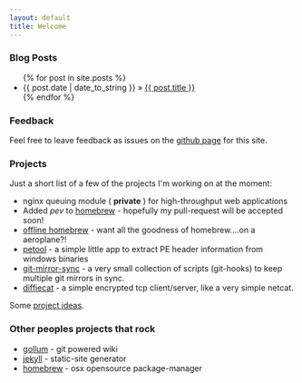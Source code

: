 ```yaml
---
layout: default
title: Welcome
---
```


### Blog Posts

<ul>
{% for post in site.posts %}
<li><span>{{ post.date | date_to_string }}</span> &raquo; <a href="{{ post.url }}">{{ post.title }}</a></li>
{% endfor %}
</ul>

### Feedback

Feel free to leave feedback as issues on the [github page](https://github.com/farproc/farproc.github.com/issues) for this site.

### Projects

Just a short list of a few of the projects I'm working on at the moment:
* nginx queuing module ( __private__ ) for high-throughput web applications
* Added _pev_ to [homebrew](https://github.com/mxcl/homebrew) - hopefully my pull-request will be accepted soon!
* [offline homebrew](https://github.com/farproc/homebrew) - want all the goodness of homebrew....on a aeroplane?!
* [petool](https://github.com/farproc/PETool) - a simple little app to extract PE header information from windows binaries
* [git-mirror-sync](https://github.com/farproc/git-mirror-sync) - a very small collection of scripts (git-hooks) to keep multiple git mirrors in sync.
* [diffiecat](https://github.com/farproc/diffiecat) -  a simple encrypted tcp client/server, like a very simple netcat.

Some [project ideas](/ideas.html).

### Other peoples projects that rock
* [gollum](https://github.com/github/gollum) - git powered wiki
* [jekyll](https://github.com/mojombo/jekyll) - static-site generator
* [homebrew](https://github.com/mxcl/homebrew) - osx opensource package-manager

